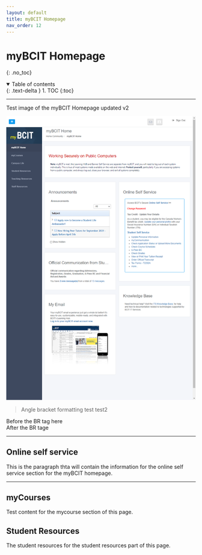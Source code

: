 ```yaml
---
layout: default
title: myBCIT Homepage
nav_order: 12
---
```


# myBCIT Homepage
{: .no_toc}

<details open markdown="block">
  <summary>
    Table of contents
  </summary>
  {: .text-delta }
1. TOC
{:toc}
</details>

---



Test image of the myBCIT Homepage updated v2

![Screen shot of myBCIT Homepage](https://github.com/Kid-W/Will-Test-Docs/blob/gh-pages/docs/images/myBCIT_home_landing_page.png?raw=true "Image of the myBCIT Homepage")

> Angle bracket formatting test
> test2
> 

Before the BR tag here
<br />
After the BR tage

---

## Online self service

This is the paragraph thta will contain the information for the online self service section for the myBCIT homepage.

---

## myCourses

Test content for the mycourse section of this page.

## Student Resources

The student resources for the student resources part of this page.
